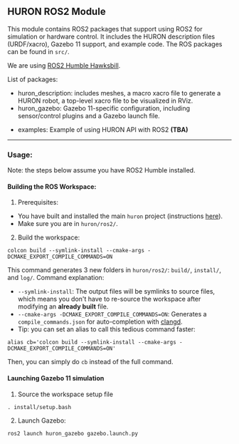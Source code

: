 HURON ROS2 Module
-----------------

This module contains ROS2 packages that support using ROS2 for simulation or hardware control. It includes the HURON description files (URDF/xacro), Gazebo 11 support, and example code. 
The ROS packages can be found in `src/`.

We are using [ROS2 Humble Hawksbill](https://docs.ros.org/en/humble/index.html).

List of packages:
<ul>
  <li>huron_description: includes meshes, a macro xacro file to generate a HURON robot, a top-level xacro file to be visualized in RViz.</li>
  <li>huron_gazebo: Gazebo 11-specific configuration, including sensor/control plugins and a Gazebo launch file.</li>
  <li><p>examples: Example of using HURON API with ROS2 <strong>(TBA)</strong></p></li>
</ul>

***

### Usage:

Note: the steps below assume you have ROS2 Humble installed.

#### Building the ROS Workspace:
1. Prerequisites:
- You have built and installed the main `huron` project (instructions [here](../README.md)).
- Make sure you are in `huron/ros2/`.
2. Build the workspace:

```colcon build --symlink-install --cmake-args -DCMAKE_EXPORT_COMPILE_COMMANDS=ON```

This command generates 3 new folders in `huron/ros2/`: `build/`, `install/`, and `log/`.
Command explanation:
- `--symlink-install`: The output files will be symlinks to source files, which means you don't have to re-source the workspace after modifying an **already built** file.
- `--cmake-args -DCMAKE_EXPORT_COMPILE_COMMANDS=ON`: Generates a `compile_commands.json` for auto-completion with [clangd](https://clangd.llvm.org/).
- Tip: you can set an alias to call this tedious command faster:

```alias cb='colcon build --symlink-install --cmake-args -DCMAKE_EXPORT_COMPILE_COMMANDS=ON'```

Then, you can simply do `cb` instead of the full command.

#### Launching Gazebo 11 simulation
1. Source the workspace setup file

```. install/setup.bash```

2. Launch Gazebo:

```ros2 launch huron_gazebo gazebo.launch.py```

